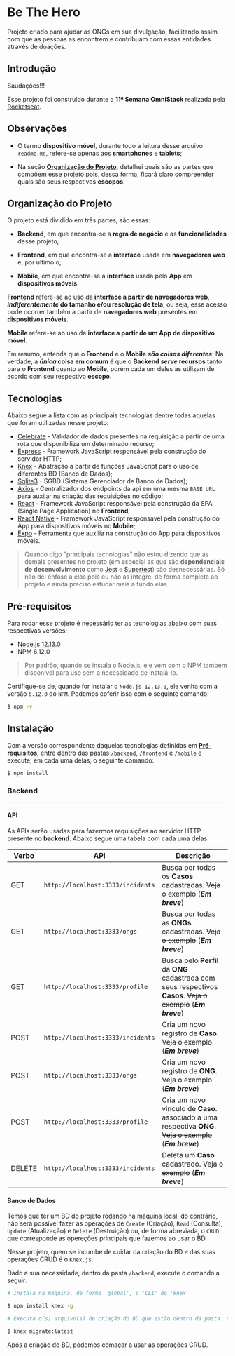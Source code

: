 # Be The Hero

Projeto criado para ajudar as ONGs em sua divulgação, facilitando assim com que as pessoas as encontrem e contribuam com essas entidades através de doações.

## Introdução

Saudações!!!

Esse projeto foi construído durante a  __11ª Semana OmniStack__ realizada pela [Rocketseat](https://rocketseat.com.br/).

## Observações

* O termo __dispositivo móvel__, durante todo a leitura desse arquivo `readme.md`, refere-se apenas aos __smartphones__ e __tablets__;

* Na seção [__Organização do Projeto__](#organização-do-projeto), detalhei quais são as partes que compõem esse projeto pois, dessa forma, ficará claro compreender quais são seus respectivos __escopos__. 

## Organização do Projeto

O projeto está dividido em três partes, são essas:

* __Backend__, em que encontra-se a __regra de negócio__ e as __funcionalidades__ desse projeto;

* __Frontend__, em que encontra-se a __interface__ usada em __navegadores web__ e, por último o;

* __Mobile__, em que encontra-se a __interface__ usada pelo __App__ em __dispositivos móveis__.

__Frontend__ refere-se ao uso da __interface a partir de navegadores web__, ___indiferentemente_ do tamanho e/ou resolução de tela__, ou seja, esse acesso pode ocorrer também a partir de __navegadores web__ presentes em __dispositivos móveis__.

__Mobile__ refere-se ao uso da __interface a partir de um App de dispositivo móvel__.

Em resumo, entenda que o __Frontend__ e o __Mobile__ ___são coisas diferentes___. Na verdade, a ___única_ coisa em comum__ é que o __Backend _serve_ recursos__ tanto para o __Frontend__ quanto ao __Mobile__, porém cada um deles as utilizam de acordo com seu respectivo __escopo__.

## Tecnologias

Abaixo segue a lista com as principais tecnologias dentre todas aquelas que foram utilizadas nesse projeto:

* [Celebrate](https://github.com/arb/celebrate) - Validador de dados presentes na requisição a partir de uma rota que disponibiliza um determinado recurso;
* [Express](https://expressjs.com/) - Framework JavaScript responsável pela construção do servidor HTTP;
* [Knex](http://knexjs.org/) - Abstração a partir de funções JavaScript para o uso de diferentes BD (Banco de Dados);
* [Sqlite3](https://github.com/kriasoft/node-sqlite) - SGBD (Sistema Gerenciador de Banco de Dados);
* [Axios](https://github.com/axios/axios) - Centralizador dos endpoints da api em uma mesma `BASE_URL` para auxilar na criação das requisições no código;
* [React](https://reactjs.org/) - Framework JavaScript responsável pela construção da SPA (Single Page Application) no __Frontend__;
* [React Native](https://reactnative.dev/) - Framework JavaScript responsável pela construção do App para dispositivos móveis no __Mobile__;
* [Expo](https://expo.io/) - Ferramenta que auxilia na construção do App para dispositivos móveis.

> Quando digo "principais tecnologias" não estou dizendo que as demais presentes no projeto (em especial as que são __dependenciais de desenvolvimento__ como [Jest](https://jestjs.io/) e [Supertest](https://github.com/visionmedia/supertest)) são desnecessárias. Só não dei ênfase a elas pois eu não as integrei de forma completa ao projeto e ainda preciso estudar mais a fundo elas.

## Pré-requisitos

Para rodar esse projeto é necessário ter as tecnologias abaixo com suas respectivas versões:

* [Node.js 12.13.0](https://nodejs.org/download/release/v12.13.0/)
* NPM 6.12.0

> Por padrão, quando se instala o Node.js, ele vem com o NPM também disponível para uso sem a necessidade de instalá-lo. 

Certifique-se de, quando for instalar o `Node.js 12.13.0`, ele venha com a versão `6.12.0` do `NPM`. Podemos coferir isso com o seguinte comando:

```sh
$ npm -v
```

## Instalação

Com a versão correspondente daquelas tecnologias definidas em [__Pré-requisitos__](#pre-requisitos), entre dentro das pastas `/backend`, `/frontend` e `/mobile` e execute, em cada uma delas, o seguinte comando:

```sh
$ npm install
```

### Backend
----

#### API

As APIs serão usadas para fazermos requisições ao servidor HTTP presente no __backend__. Abaixo segue uma tabela com cada uma delas:

| Verbo  | API                              | Descrição                                                                                     |
|--------|----------------------------------|-----------------------------------------------------------------------------------------------|
| GET    | `http://localhost:3333/incidents`  | Busca por todas os __Casos__ cadastradas. ~~Veja o exemplo~~ (**_Em breve_**)                 |
| GET    | `http://localhost:3333/ongs`       | Busca por todas as __ONGs__ cadastradas.  ~~Veja o exemplo~~ (**_Em breve_**)                 |
| GET    | `http://localhost:3333/profile`    | Busca pelo __Perfil__ da __ONG__ cadastrada com seus respectivos __Casos__. ~~Veja o exemplo~~ (**_Em breve_**) |
| POST   | `http://localhost:3333/incidents`  | Cria um novo registro de __Caso__.  ~~Veja o exemplo~~ (**_Em breve_**)                       |
| POST   | `http://localhost:3333/ongs`       | Cria um novo registro de __ONG__.  ~~Veja o exemplo~~ (**_Em breve_**)                        |
| POST   | `http://localhost:3333/profile`    | Cria um novo vínculo de __Caso__. associado a uma respectiva __ONG__.  ~~Veja o exemplo~~ (**_Em breve_**)       |
| DELETE | `http://localhost:3333/incidents` | Deleta um __Caso__ cadastrado.  ~~Veja o exemplo~~ (**_Em breve_**)                                            |

#### Banco de Dados

Temos que ter um BD do projeto rodando na máquina local, do contrário, não será possível fazer as operações de `Create` (Criação), `Read` (Consulta), `Update` (Atualização) e `Delete` (Destruição) ou, de forma abreviada, o `CRUD` que corresponde as opereções principais que fazemos ao usar o BD.

Nesse projeto, quem se incumbe de cuidar da criação do BD e das suas operações CRUD é o `Knex.js`. 

Dado a sua necessidade, dentro da pasta `/backend`, execute o comando a seguir:

```sh
# Instala na máquina, de forma 'global', o 'CLI' do 'knex'

$ npm install knex -g

# Executa o(s) arquivo(s) de criação do BD que estão dentro da pasta 'src/database/migrations'

$ knex migrate:latest
```

Após a criação do BD, podemos comaçar a usar as operações CRUD. 
